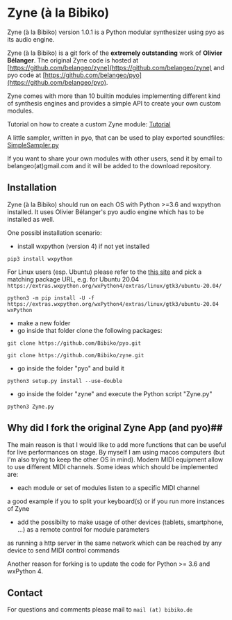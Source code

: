 # Zyne (à la Bibiko) #

Zyne (à la Bibiko) version 1.0.1 is a Python modular synthesizer using pyo as its audio engine.

Zyne (à la Bibiko) is a git fork of the **extremely outstanding** work of **Olivier Bélanger**.
The original Zyne code is hosted at [https://github.com/belangeo/zyne](https://github.com/belangeo/zyne) and
pyo code at [https://github.com/belangeo/pyo](https://github.com/belangeo/pyo).

Zyne comes with more than 10 builtin modules implementing different kind of 
synthesis engines and provides a simple API to create your own custom modules.

Tutorial on how to create a custom Zyne module:
[Tutorial](https://github.com/belangeo/zyne/blob/wiki/CustomModule.md)

A little sampler, written in pyo, that can be used to play exported soundfiles:
[SimpleSampler.py](https://github.com/belangeo/zyne/blob/master/scripts/SimpleSampler.py)

If you want to share your own modules with other users, send it by email to 
belangeo(at)gmail.com and it will be added to the download repository.


## Installation ##

Zyne (à la Bibiko) should run on each OS with Python >=3.6 and wxpython installed. It uses Olivier Bélanger's
pyo audio engine which has to be installed as well.

One possibl installation scenario:

- install wxpython (version 4) if not yet installed

`pip3 install wxpython`

For Linux users (esp. Ubuntu) please refer to the [this site](https://extras.wxpython.org/wxPython4/extras/linux/gtk3/)
and pick a matching package URL, e.g. for Ubuntu 20.04 `https://extras.wxpython.org/wxPython4/extras/linux/gtk3/ubuntu-20.04/`

`python3 -m pip install -U -f https://extras.wxpython.org/wxPython4/extras/linux/gtk3/ubuntu-20.04 wxPython`

- make a new folder
- go inside that folder clone the following packages:

`git clone https://github.com/Bibiko/pyo.git`

`git clone https://github.com/Bibiko/zyne.git`

- go inside the folder "pyo" and build it

`python3 setup.py install --use-double`

- go inside the folder "zyne" and execute the Python script "Zyne.py"

`python3 Zyne.py`


## Why did I fork the original Zyne App (and pyo)##

The main reason is that I would like to add more functions that can be useful for live performances on stage.
By myself I am using macos computers (but I'm also trying to keep the other OS in mind).
Modern MIDI equipment allow to use different MIDI channels. Some ideas which should be implemented are:

- each module or set of modules listen to a specific MIDI channel

a good example if you to split your keyboard(s) or if you run more instances of Zyne

- add the possibilty to make usage of other devices (tablets, smartphone, ...) as a remote control for module parameters

as running a http server in the same network which can be reached by any device to send MIDI control commands


Another reason for forking is to update the code for Python >= 3.6 and wxPython 4.


## Contact ##

For questions and comments please mail to `mail (at) bibiko.de`

